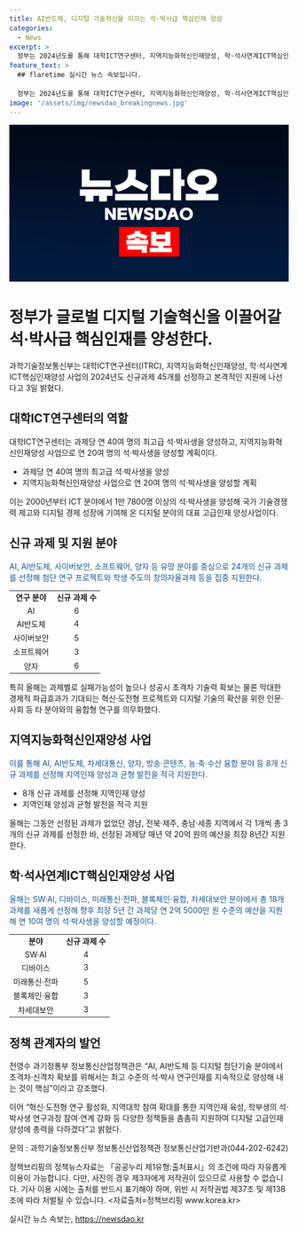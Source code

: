 ```yaml
---
title: AI반도체, 디지털 기술혁신을 이끄는 석·박사급 핵심인재 양성
categories:
  - News
excerpt: >
  정부는 2024년도를 통해 대학ICT연구센터, 지역지능화혁신인재양성, 학·석사연계ICT핵심인재양성 등 45개의 신규과제를 선정하고 지원하기로 결정했다. 이를 통해 석·박사급 핵심인재를 양성하는데 주력하며, AI, AI반도체, 사이버보안 등의 유망 분야와 지역소재 대학을 위한 맞춤형 지원도 진행할 예정이다. 이를 통해 디지털 분야에서의 기술 경쟁력을 높이고 국가의 디지털 경제 성장에 기여할 계획이다.
feature_text: >
  ## flaretime 실시간 뉴스 속보입니다.

  정부는 2024년도를 통해 대학ICT연구센터, 지역지능화혁신인재양성, 학·석사연계ICT핵심인재양성 등 45개의 신규과제를 선정하고 지원하기로 결정했다. 이를 통해 석·박사급 핵심인재를 양성하는데 주력하며, AI, AI반도체, 사이버보안 등의 유망 분야와 지역소재 대학을 위한 맞춤형 지원도 진행할 예정이다. 이를 통해 디지털 분야에서의 기술 경쟁력을 높이고 국가의 디지털 경제 성장에 기여할 계획이다.
image: '/assets/img/newsdao_breakingnews.jpg'
---
```


<p><img src="/assets/img/newsdao_breakingnews.jpg" alt="flaretime 속보" /></p>

<h1>정부가 글로벌 디지털 기술혁신을 이끌어갈 석·박사급 핵심인재를 양성한다.</h1>

<p data-ke-size="size16">과학기술정보통신부는 대학ICT연구센터(ITRC), 지역지능화혁신인재양성, 학·석사연계ICT핵심인재양성 사업의 2024년도 신규과제 45개를 선정하고 본격적인 지원에 나선다고 3일 밝혔다.</p>

<h2>대학ICT연구센터의 역할</h2>

<p data-ke-size="size16">대학ICT연구센터는 과제당 연 40여 명의 최고급 석·박사생을 양성하고, 지역지능화혁신인재양성 사업으로 연 20여 명의 석·박사생을 양성할 계획이다.</p>

<ul>
  <li>과제당 연 40여 명의 최고급 석·박사생을 양성</li>
  <li>지역지능화혁신인재양성 사업으로 연 20여 명의 석·박사생을 양성할 계획</li>
</ul>

<p data-ke-size="size16">이는 2000년부터 ICT 분야에서 1만 7800명 이상의 석·박사생을 양성해 국가 기술경쟁력 제고와 디지털 경제 성장에 기여해 온 디지털 분야의 대표 고급인재 양성사업이다.</p>

<h2>신규 과제 및 지원 분야</h2>

<p data-ke-size="size16"><span style="color: #1a5490;">AI, AI반도체, 사이버보안, 소프트웨어, 양자 등 유망 분야를 중심으로 24개의 신규 과제를 선정해 첨단 연구 프로젝트와 학생 주도의 창의자율과제 등을 집중 지원한다.</span></p>

<table>
  <tr>
    <td style="text-align: center; height: 17px;"><b>연구 분야</b></td>
    <td style="text-align: center; height: 17px;"><b>신규 과제 수</b></td>
  </tr>
  <tr>
    <td style="text-align: center; height: 17px;">AI</td>
    <td style="text-align: center; height: 17px;">6</td>
  </tr>
  <tr>
    <td style="text-align: center; height: 17px;">AI반도체</td>
    <td style="text-align: center; height: 17px;">4</td>
  </tr>
  <tr>
    <td style="text-align: center; height: 17px;">사이버보안</td>
    <td style="text-align: center; height: 17px;">5</td>
  </tr>
  <tr>
    <td style="text-align: center; height: 17px;">소프트웨어</td>
    <td style="text-align: center; height: 17px;">3</td>
  </tr>
  <tr>
    <td style="text-align: center; height: 17px;">양자</td>
    <td style="text-align: center; height: 17px;">6</td>
  </tr>
</table>

<p data-ke-size="size16">특히 올해는 과제별로 실패가능성이 높으나 성공시 초격차 기술력 확보는 물론 막대한 경제적 파급효과가 기대되는 혁신·도전형 프로젝트와 디지털 기술의 확산을 위한 인문·사회 등 타 분야와의 융합형 연구를 의무화했다.</p>

<h2>지역지능화혁신인재양성 사업</h2>

<p data-ke-size="size16"><span style="color: #1a5490;">이를 통해 AI, AI반도체, 차세대통신, 양자, 방송·콘텐츠, 농·축·수산 융합 분야 등 8개 신규 과제를 선정해 지역인재 양성과 균형 발전을 적극 지원한다.</span></p>

<ul>
  <li>8개 신규 과제를 선정해 지역인재 양성</li>
  <li>지역인재 양성과 균형 발전을 적극 지원</li>
</ul>

<p data-ke-size="size16">올해는 그동안 선정된 과제가 없었던 경남, 전북·제주, 충남·세종 지역에서 각 1개씩 총 3개의 신규 과제를 선정한 바, 선정된 과제당 매년 약 20억 원의 예산을 최장 8년간 지원한다.</p>

<h2>학·석사연계ICT핵심인재양성 사업</h2>

<p data-ke-size="size16"><span style="color: #1a5490;">올해는 SW·AI, 디바이스, 미래통신·전파, 블록체인·융합, 차세대보안 분야에서 총 18개 과제를 새롭게 선정해 향후 최장 5년 간 과제당 연 2억 5000만 원 수준의 예산을 지원해 연 10여 명의 석·박사생을 양성할 예정이다.</span></p>

<table>
  <tr>
    <td style="text-align: center; height: 17px;"><b>분야</b></td>
    <td style="text-align: center; height: 17px;"><b>신규 과제 수</b></td>
  </tr>
  <tr>
    <td style="text-align: center; height: 17px;">SW·AI</td>
    <td style="text-align: center; height: 17px;">4</td>
  </tr>
  <tr>
    <td style="text-align: center; height: 17px;">디바이스</td>
    <td style="text-align: center; height: 17px;">3</td>
  </tr>
  <tr>
    <td style="text-align: center; height: 17px;">미래통신·전파</td>
    <td style="text-align: center; height: 17px;">5</td>
  </tr>
  <tr>
    <td style="text-align: center; height: 17px;">블록체인·융합</td>
    <td style="text-align: center; height: 17px;">3</td>
  </tr>
  <tr>
    <td style="text-align: center; height: 17px;">차세대보안</td>
    <td style="text-align: center; height: 17px;">3</td>
  </tr>
</table>

<h2>정책 관계자의 발언</h2>

<p data-ke-size="size16">전영수 과기정통부 정보통신산업정책관은 “AI, AI반도체 등 디지털 첨단기술 분야에서 초격차·신격차 확보를 위해서는 최고 수준의 석·박사 연구인재를 지속적으로 양성해 내는 것이 핵심”이라고 강조했다.</p>

<p data-ke-size="size16">이어 “혁신·도전형 연구 활성화, 지역대학 참여 확대를 통한 지역인재 육성, 학부생의 석·박사생 연구과정 참여·연계 강화 등 다양한 정책들을 촘촘히 지원하여 디지털 고급인재 양성에 총력을 다하겠다”고 밝혔다.</p>

<p data-ke-size="size16">문의 : 과학기술정보통신부 정보통신산업정책관 정보통신산업기반과(044-202-6242)</p>

<p data-ke-size="size16">정책브리핑의 정책뉴스자료는 「공공누리 제1유형:출처표시」의 조건에 따라 자유롭게 이용이 가능합니다. 다만, 사진의 경우 제3자에게 저작권이 있으므로 사용할 수 없습니다. 기사 이용 시에는 출처를 반드시 표기해야 하며, 위반 시 저작권법 제37조 및 제138조에 따라 처벌될 수 있습니다. <자료출처=정책브리핑 www.korea.kr></p>
실시간 뉴스 속보는, <a href="https://newsdao.kr" rel="dofollow">https://newsdao.kr</a>


